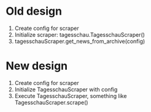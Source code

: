 # Old design
1. Create config for scraper
2. Initialize scraper: tagesschau.TagesschauScraper()
3. tagesschauScraper.get_news_from_archive(config)

# New design
1. Create config for scraper
2. Initialize TagesschauScraper with config
3. Execute TagesschauScraper, something like TagesschauScraper.scrape()